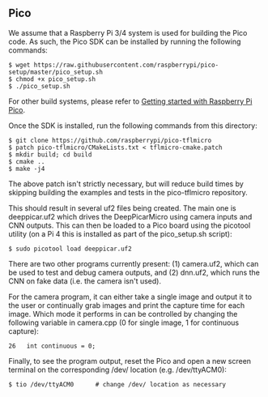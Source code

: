 ## Pico

We assume that a Raspberry Pi 3/4 system is used for building the Pico code. As such, the Pico SDK can be installed by running the following commands:

	$ wget https://raw.githubusercontent.com/raspberrypi/pico-setup/master/pico_setup.sh
	$ chmod +x pico_setup.sh
	$ ./pico_setup.sh
	
For other build systems, please refer to [Getting started with Raspberry Pi Pico](https://datasheets.raspberrypi.org/pico/getting-started-with-pico.pdf).

Once the SDK is installed, run the following commands from this directory:

	$ git clone https://github.com/raspberrypi/pico-tflmicro
	$ patch pico-tflmicro/CMakeLists.txt < tflmicro-cmake.patch
	$ mkdir build; cd build
	$ cmake ..
	$ make -j4
	
The above patch isn't strictly necessary, but will reduce build times by skipping building the examples and tests in the pico-tflmicro repository.
	
This should result in several uf2 files being created. The main one is deeppicar.uf2 which drives the DeepPicarMicro using camera inputs and CNN outputs. This can then be loaded to a Pico board using the picotool utility (on a Pi 4 this is installed as part of the pico_setup.sh script):

	$ sudo picotool load deeppicar.uf2
	
There are two other programs currently present: (1) camera.uf2, which can be used to test and debug camera outputs, and (2) dnn.uf2, which runs the CNN on fake data (i.e. the camera isn't used).

For the camera program, it can either take a single image and output it to the user or continually grab images and print the capture time for each image. Which mode it performs in can be controlled by changing the following variable in camera.cpp (0 for single image, 1 for continuous capture):

	26   int continuous = 0;
	
Finally, to see the program output, reset the Pico and open a new screen terminal on the corresponding /dev/ location (e.g. /dev/ttyACM0):

	$ tio /dev/ttyACM0		# change /dev/ location as necessary